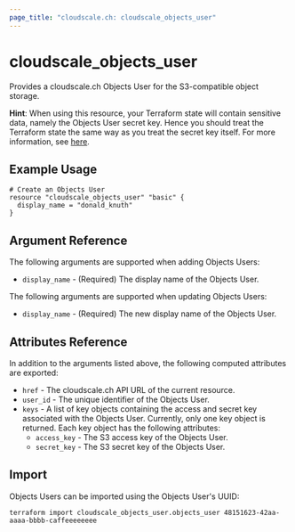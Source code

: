```yaml
---
page_title: "cloudscale.ch: cloudscale_objects_user"
---
```


# cloudscale\_objects\_user

Provides a cloudscale.ch Objects User for the S3-compatible object storage.

**Hint**: When using this resource, your Terraform state will contain sensitive data, namely the Objects User secret
key. Hence you should treat the Terraform state the same way as you treat the secret key itself. For more
information, see <a href="/docs/state/sensitive-data.html">here</a>.

## Example Usage

```hcl
# Create an Objects User
resource "cloudscale_objects_user" "basic" {
  display_name = "donald_knuth"
}
```

## Argument Reference

The following arguments are supported when adding Objects Users:

* `display_name` - (Required) The display name of the Objects User.

The following arguments are supported when updating Objects Users:

* `display_name` - (Required) The new display name of the Objects User.

## Attributes Reference

In addition to the arguments listed above, the following computed attributes are exported:

* `href` - The cloudscale.ch API URL of the current resource.
* `user_id` - The unique identifier of the Objects User.
* `keys` - A list of key objects containing the access and secret key associated with the Objects User. Currently, only one key object is returned. Each key object has the following attributes:
  * `access_key` - The S3 access key of the Objects User.
  * `secret_key` - The S3 secret key of the Objects User.


## Import

Objects Users can be imported using the Objects User's UUID:

```
terraform import cloudscale_objects_user.objects_user 48151623-42aa-aaaa-bbbb-caffeeeeeeee
```
